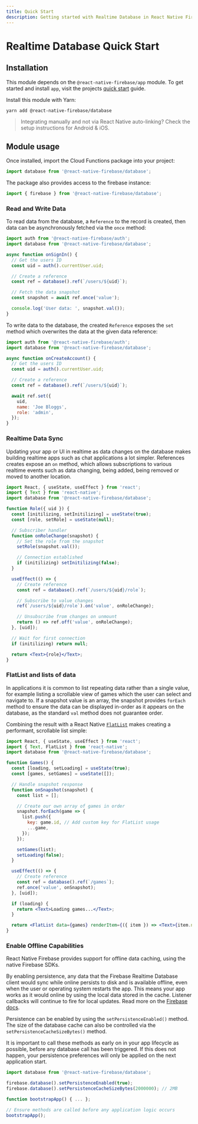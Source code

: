 ```yaml
---
title: Quick Start
description: Getting started with Realtime Database in React Native Firebase
---
```


# Realtime Database Quick Start

## Installation

This module depends on the `@react-native-firebase/app` module. To get started and install `app`,
visit the projects [quick start](/quick-start) guide. 

Install this module with Yarn:

```bash
yarn add @react-native-firebase/database
```

> Integrating manually and not via React Native auto-linking? Check the setup instructions for <Anchor version group href="/android">Android</Anchor> & <Anchor version group href="/ios">iOS</Anchor>.

## Module usage

Once installed, import the Cloud Functions package into your project:

```js
import database from '@react-native-firebase/database';
```

The package also provides access to the firebase instance:

```js
import { firebase } from '@react-native-firebase/database';
```

### Read and Write Data

To read data from the database, a `Reference` to the record is created, then data can be asynchronously fetched via the
`once` method:

```js
import auth from '@react-native-firebase/auth';
import database from '@react-native-firebase/database';

async function onSignIn() {
  // Get the users ID
  const uid = auth().currentUser.uid;

  // Create a reference
  const ref = database().ref(`/users/${uid}`);

  // Fetch the data snapshot
  const snapshot = await ref.once('value');

  console.log('User data: ', snapshot.val());
}
```

To write data to the database, the created `Reference` exposes the `set` method which overwrites the data at the given
data reference:

```js
import auth from '@react-native-firebase/auth';
import database from '@react-native-firebase/database';

async function onCreateAccount() {
  // Get the users ID
  const uid = auth().currentUser.uid;

  // Create a reference
  const ref = database().ref(`/users/${uid}`);

  await ref.set({
    uid,
    name: 'Joe Bloggs',
    role: 'admin',
  });
}
```

### Realtime Data Sync

Updating your app or UI in realtime as data changes on the database makes building realtime apps such as chat applications
a lot simpler. References creates expose an `on` method, which allows subscriptions to various realtime events such as
data changing, being added, being removed or moved to another location.

```jsx
import React, { useState, useEffect } from 'react';
import { Text } from 'react-native';
import database from '@react-native-firebase/database';

function Role({ uid }) {
  const [initilizing, setInitilizing] = useState(true);
  const [role, setRole] = useState(null);

  // Subscriber handler
  function onRoleChange(snapshot) {
    // Set the role from the snapshot
    setRole(snapshot.val());

    // Connection established
    if (initilizing) setInitilizing(false);
  }

  useEffect(() => {
    // Create reference
    const ref = database().ref(`/users/${uid}/role`);

    // Subscribe to value changes
    ref(`/users/${uid}/role`).on('value', onRoleChange);

    // Unsubscribe from changes on unmount
    return () => ref.off('value', onRoleChange);
  }, [uid]);

  // Wait for first connection
  if (initilizing) return null;

  return <Text>{role}</Text>;
}
```

### FlatList and lists of data

In applications it is common to list repeating data rather than a single value, for example listing a scrollable view of
games which the user can select and navigate to. If a snapshot value is an array, the snapshot provides `forEach` method
to ensure the data can be displayed in-order as it appears on the database, as the standard `val` method does not
guarantee order.

Combining the result with a React Native [`FlatList`](https://facebook.github.io/react-native/docs/flatlist) makes creating
a performant, scrollable list simple:

```jsx
import React, { useState, useEffect } from 'react';
import { Text, FlatList } from 'react-native';
import database from '@react-native-firebase/database';

function Games() {
  const [loading, setLoading] = useState(true);
  const [games, setGames] = useState([]);

  // Handle snapshot response
  function onSnapshot(snapshot) {
    const list = [];

    // Create our own array of games in order
    snapshot.forEach(game => {
      list.push({
        key: game.id, // Add custom key for FlatList usage
        ...game,
      });
    });

    setGames(list);
    setLoading(false);
  }

  useEffect(() => {
    // Create reference
    const ref = database().ref(`/games`);
    ref.once('value', onSnapshot);
  }, [uid]);

  if (loading) {
    return <Text>Loading games...</Text>;
  }

  return <FlatList data={games} renderItem={({ item }) => <Text>{item.name}</Text>} />;
}
```

### Enable Offline Capabilities

React Native Firebase provides support for offline data caching, using the native Firebase SDKs.

By enabling persistence, any data that the Firebase Realtime Database client would sync while online persists to disk and is available offline, even when the user or operating system restarts the app. This means your app works as it would online by using the local data stored in the cache. Listener callbacks will continue to fire for local updates. Read more on the [Firebase docs](https://firebase.google.com/docs/database/android/offline-capabilities).

Persistence can be enabled by using the `setPersistenceEnabled()` method. The size of the database cache can also be controlled via the `setPersistenceCacheSizeBytes()` method.

It is important to call these methods as early on in your app lifecycle as possible, before any database call has been triggered. If this does not happen, your persistence preferences will only be applied on the next application start.

```js
import database from '@react-native-firebase/database';

firebase.database().setPersistenceEnabled(true);
firebase.database().setPersistenceCacheSizeBytes(2000000); // 2MB

function bootstrapApp() { ... };

// Ensure methods are called before any application logic occurs
bootstrapApp();
```
